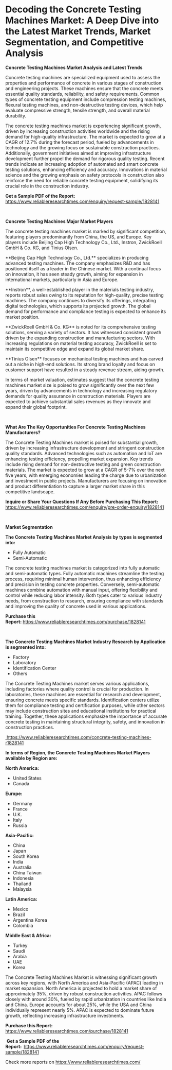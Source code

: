 <p><h1>Decoding the Concrete Testing Machines Market: A Deep Dive into the Latest Market Trends, Market Segmentation, and Competitive Analysis</h1></p><p><strong>Concrete Testing Machines Market Analysis and Latest Trends</strong></p>
<p><p>Concrete testing machines are specialized equipment used to assess the properties and performance of concrete in various stages of construction and engineering projects. These machines ensure that the concrete meets essential quality standards, reliability, and safety requirements. Common types of concrete testing equipment include compression testing machines, flexural testing machines, and non-destructive testing devices, which help evaluate compressive strength, tensile strength, and overall material durability.</p><p>The concrete testing machines market is experiencing significant growth, driven by increasing construction activities worldwide and the rising demand for high-quality infrastructure. The market is expected to grow at a CAGR of 12.7% during the forecast period, fueled by advancements in technology and the growing focus on sustainable construction practices. Additionally, government initiatives aimed at improving infrastructure development further propel the demand for rigorous quality testing. Recent trends indicate an increasing adoption of automated and smart concrete testing solutions, enhancing efficiency and accuracy. Innovations in material science and the growing emphasis on safety protocols in construction also reinforce the need for reliable concrete testing equipment, solidifying its crucial role in the construction industry.</p></p>
<p><strong>Get a Sample PDF of the Report:&nbsp;</strong> <a href="https://www.reliableresearchtimes.com/enquiry/request-sample/1828141?utm_campaign=2934&utm_medium=2&utm_source=Github&utm_content=ia&utm_term=09042025&utm_id=concrete-testing-machines">https://www.reliableresearchtimes.com/enquiry/request-sample/1828141</a></p>
<p>&nbsp;</p>
<p><strong>Concrete Testing Machines Major Market Players</strong></p>
<p><p>The concrete testing machines market is marked by significant competition, featuring players predominantly from China, the US, and Europe. Key players include Beijing Cap High Technology Co., Ltd., Instron, ZwickRoell GmbH & Co. KG, and Tinius Olsen.</p><p>**Beijing Cap High Technology Co., Ltd.** specializes in producing advanced testing machines. The company emphasizes R&D and has positioned itself as a leader in the Chinese market. With a continual focus on innovation, it has seen steady growth, aiming for expansion in international markets, particularly in Asia and Europe.</p><p>**Instron**, a well-established player in the materials testing industry, reports robust sales owing to its reputation for high-quality, precise testing machines. The company continues to diversify its offerings, integrating digital technologies, which supports its projected growth. The global demand for performance and compliance testing is expected to enhance its market position.</p><p>**ZwickRoell GmbH & Co. KG** is noted for its comprehensive testing solutions, serving a variety of sectors. It has witnessed consistent growth driven by the expanding construction and manufacturing sectors. With increasing regulations on material testing accuracy, ZwickRoell is set to maintain its competitive edge and expand its global market share.</p><p>**Tinius Olsen** focuses on mechanical testing machines and has carved out a niche in high-end solutions. Its strong brand loyalty and focus on customer support have resulted in a steady revenue stream, aiding growth.</p><p>In terms of market valuation, estimates suggest that the concrete testing machines market size is poised to grow significantly over the next few years, driven by advancements in technology and increasing regulatory demands for quality assurance in construction materials. Players are expected to achieve substantial sales revenues as they innovate and expand their global footprint.</p></p>
<p>&nbsp;</p>
<p><strong>What Are The Key Opportunities For Concrete Testing Machines Manufacturers?</strong></p>
<p><p>The Concrete Testing Machines market is poised for substantial growth, driven by increasing infrastructure development and stringent construction quality standards. Advanced technologies such as automation and IoT are enhancing testing efficiency, propelling market expansion. Key trends include rising demand for non-destructive testing and green construction materials. The market is expected to grow at a CAGR of 5-7% over the next five years, with emerging economies leading the charge due to urbanization and investment in public projects. Manufacturers are focusing on innovation and product differentiation to capture a larger market share in this competitive landscape.</p></p>
<p><strong>Inquire or Share Your Questions If Any Before Purchasing This Report:</strong> <a href="https://www.reliableresearchtimes.com/enquiry/pre-order-enquiry/1828141?utm_campaign=2934&utm_medium=2&utm_source=Github&utm_content=ia&utm_term=09042025&utm_id=concrete-testing-machines">https://www.reliableresearchtimes.com/enquiry/pre-order-enquiry/1828141</a></p>
<p>&nbsp;</p>
<p><strong>Market Segmentation</strong></p>
<p><strong>The Concrete Testing Machines Market Analysis by types is segmented into:</strong></p>
<p><ul><li>Fully Automatic</li><li>Semi-Automatic</li></ul></p>
<p><p>The concrete testing machines market is categorized into fully automatic and semi-automatic types. Fully automatic machines streamline the testing process, requiring minimal human intervention, thus enhancing efficiency and precision in testing concrete properties. Conversely, semi-automatic machines combine automation with manual input, offering flexibility and control while reducing labor intensity. Both types cater to various industry needs, from construction to research, ensuring compliance with standards and improving the quality of concrete used in various applications.</p></p>
<p><strong>Purchase this Report:&nbsp;</strong><a href="https://www.reliableresearchtimes.com/purchase/1828141?utm_campaign=2934&utm_medium=2&utm_source=Github&utm_content=ia&utm_term=09042025&utm_id=concrete-testing-machines">https://www.reliableresearchtimes.com/purchase/1828141</a></p>
<p>&nbsp;</p>
<p><strong>The Concrete Testing Machines Market Industry Research by Application is segmented into:</strong></p>
<p><ul><li>Factory</li><li>Laboratory</li><li>Identification Center</li><li>Others</li></ul></p>
<p><p>The Concrete Testing Machines market serves various applications, including factories where quality control is crucial for production. In laboratories, these machines are essential for research and development, ensuring concrete meets specific standards. Identification centers utilize them for compliance testing and certification purposes, while other sectors may include construction sites and educational institutions for practical training. Together, these applications emphasize the importance of accurate concrete testing in maintaining structural integrity, safety, and innovation in construction practices.</p></p>
<p><a href="https://www.reliableresearchtimes.com/concrete-testing-machines-r1828141?utm_campaign=2934&utm_medium=2&utm_source=Github&utm_content=ia&utm_term=09042025&utm_id=concrete-testing-machines">&nbsp;https://www.reliableresearchtimes.com/concrete-testing-machines-r1828141</a></p>
<p><strong>In terms of Region, the Concrete Testing Machines Market Players available by Region are:</strong></p>
<p>
    <p> <strong> North America: </strong>
        <ul>
            <li>United States</li>
            <li>Canada</li>
        </ul>
        </p> 
    <p> <strong> Europe: </strong>
        <ul>
            <li>Germany</li>
            <li>France</li>
            <li>U.K.</li>
            <li>Italy</li>
            <li>Russia</li>
        </ul>
        </p> 
    <p> <strong> Asia-Pacific: </strong>
        <ul>
            <li>China</li>
            <li>Japan</li>
            <li>South Korea</li>
            <li>India</li>
            <li>Australia</li>
            <li>China Taiwan</li>
            <li>Indonesia</li>
            <li>Thailand</li>
            <li>Malaysia</li>
        </ul>
        </p> 
    <p> <strong> Latin America: </strong>
        <ul>
            <li>Mexico</li>
            <li>Brazil</li>
            <li>Argentina Korea</li>
            <li>Colombia</li>
        </ul>
        </p> 
    <p> <strong> Middle East & Africa: </strong>
        <ul>
            <li>Turkey</li>
            <li>Saudi</li>
            <li>Arabia</li>
            <li>UAE</li>
            <li>Korea</li>
        </ul>
    </p>
    </p>
<p><p>The Concrete Testing Machines Market is witnessing significant growth across key regions, with North America and Asia-Pacific (APAC) leading in market expansion. North America is projected to hold a market share of approximately 35%, driven by robust construction activities. APAC follows closely with around 30%, fueled by rapid urbanization in countries like India and China. Europe accounts for about 25%, while the USA and China individually represent nearly 5%. APAC is expected to dominate future growth, reflecting increasing infrastructure investments.</p></p>
<p><strong>Purchase this Report: </strong><a href="https://www.reliableresearchtimes.com/purchase/1828141?utm_campaign=2934&utm_medium=2&utm_source=Github&utm_content=ia&utm_term=09042025&utm_id=concrete-testing-machines">https://www.reliableresearchtimes.com/purchase/1828141</a></p>
<p>&nbsp;<strong>Get a Sample PDF of the Report:&nbsp;&nbsp;</strong><a href="https://www.reliableresearchtimes.com/enquiry/request-sample/1828141?utm_campaign=2934&utm_medium=2&utm_source=Github&utm_content=ia&utm_term=09042025&utm_id=concrete-testing-machines">https://www.reliableresearchtimes.com/enquiry/request-sample/1828141</a></p>
<p><strong></strong></p>
<p>Check more reports on <a href="https://www.reliableresearchtimes.com/?utm_campaign=2934&utm_medium=2&utm_source=Github&utm_content=ia&utm_term=09042025&utm_id=concrete-testing-machines">https://www.reliableresearchtimes.com/</a></p>